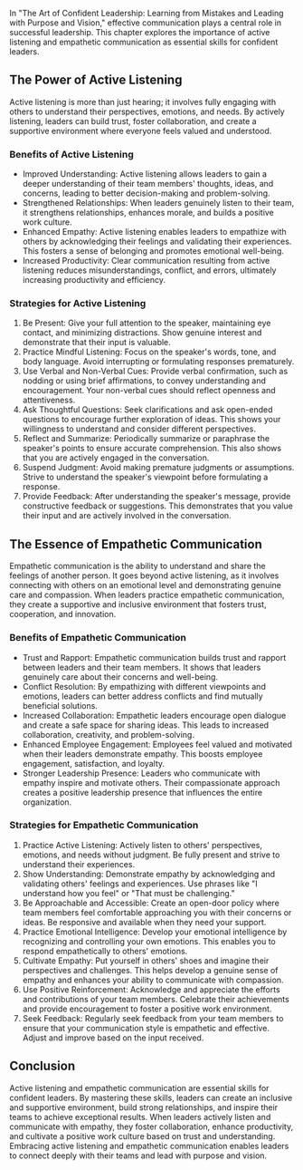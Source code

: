 
In "The Art of Confident Leadership: Learning from Mistakes and Leading with Purpose and Vision," effective communication plays a central role in successful leadership. This chapter explores the importance of active listening and empathetic communication as essential skills for confident leaders.

The Power of Active Listening
-----------------------------

Active listening is more than just hearing; it involves fully engaging with others to understand their perspectives, emotions, and needs. By actively listening, leaders can build trust, foster collaboration, and create a supportive environment where everyone feels valued and understood.

### Benefits of Active Listening

* Improved Understanding: Active listening allows leaders to gain a deeper understanding of their team members' thoughts, ideas, and concerns, leading to better decision-making and problem-solving.
* Strengthened Relationships: When leaders genuinely listen to their team, it strengthens relationships, enhances morale, and builds a positive work culture.
* Enhanced Empathy: Active listening enables leaders to empathize with others by acknowledging their feelings and validating their experiences. This fosters a sense of belonging and promotes emotional well-being.
* Increased Productivity: Clear communication resulting from active listening reduces misunderstandings, conflict, and errors, ultimately increasing productivity and efficiency.

### Strategies for Active Listening

1. Be Present: Give your full attention to the speaker, maintaining eye contact, and minimizing distractions. Show genuine interest and demonstrate that their input is valuable.
2. Practice Mindful Listening: Focus on the speaker's words, tone, and body language. Avoid interrupting or formulating responses prematurely.
3. Use Verbal and Non-Verbal Cues: Provide verbal confirmation, such as nodding or using brief affirmations, to convey understanding and encouragement. Your non-verbal cues should reflect openness and attentiveness.
4. Ask Thoughtful Questions: Seek clarifications and ask open-ended questions to encourage further exploration of ideas. This shows your willingness to understand and consider different perspectives.
5. Reflect and Summarize: Periodically summarize or paraphrase the speaker's points to ensure accurate comprehension. This also shows that you are actively engaged in the conversation.
6. Suspend Judgment: Avoid making premature judgments or assumptions. Strive to understand the speaker's viewpoint before formulating a response.
7. Provide Feedback: After understanding the speaker's message, provide constructive feedback or suggestions. This demonstrates that you value their input and are actively involved in the conversation.

The Essence of Empathetic Communication
---------------------------------------

Empathetic communication is the ability to understand and share the feelings of another person. It goes beyond active listening, as it involves connecting with others on an emotional level and demonstrating genuine care and compassion. When leaders practice empathetic communication, they create a supportive and inclusive environment that fosters trust, cooperation, and innovation.

### Benefits of Empathetic Communication

* Trust and Rapport: Empathetic communication builds trust and rapport between leaders and their team members. It shows that leaders genuinely care about their concerns and well-being.
* Conflict Resolution: By empathizing with different viewpoints and emotions, leaders can better address conflicts and find mutually beneficial solutions.
* Increased Collaboration: Empathetic leaders encourage open dialogue and create a safe space for sharing ideas. This leads to increased collaboration, creativity, and problem-solving.
* Enhanced Employee Engagement: Employees feel valued and motivated when their leaders demonstrate empathy. This boosts employee engagement, satisfaction, and loyalty.
* Stronger Leadership Presence: Leaders who communicate with empathy inspire and motivate others. Their compassionate approach creates a positive leadership presence that influences the entire organization.

### Strategies for Empathetic Communication

1. Practice Active Listening: Actively listen to others' perspectives, emotions, and needs without judgment. Be fully present and strive to understand their experiences.
2. Show Understanding: Demonstrate empathy by acknowledging and validating others' feelings and experiences. Use phrases like "I understand how you feel" or "That must be challenging."
3. Be Approachable and Accessible: Create an open-door policy where team members feel comfortable approaching you with their concerns or ideas. Be responsive and available when they need your support.
4. Practice Emotional Intelligence: Develop your emotional intelligence by recognizing and controlling your own emotions. This enables you to respond empathetically to others' emotions.
5. Cultivate Empathy: Put yourself in others' shoes and imagine their perspectives and challenges. This helps develop a genuine sense of empathy and enhances your ability to communicate with compassion.
6. Use Positive Reinforcement: Acknowledge and appreciate the efforts and contributions of your team members. Celebrate their achievements and provide encouragement to foster a positive work environment.
7. Seek Feedback: Regularly seek feedback from your team members to ensure that your communication style is empathetic and effective. Adjust and improve based on the input received.

Conclusion
----------

Active listening and empathetic communication are essential skills for confident leaders. By mastering these skills, leaders can create an inclusive and supportive environment, build strong relationships, and inspire their teams to achieve exceptional results. When leaders actively listen and communicate with empathy, they foster collaboration, enhance productivity, and cultivate a positive work culture based on trust and understanding. Embracing active listening and empathetic communication enables leaders to connect deeply with their teams and lead with purpose and vision.
